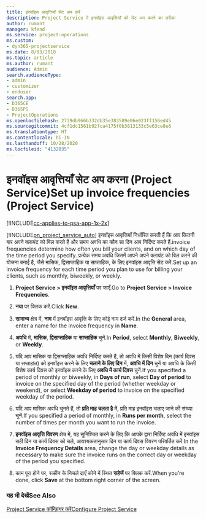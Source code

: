 ```yaml
---
title: इनवॉइस आवृत्तियाँ सेट अप करें
description: Project Service में इनवॉइस आवृत्तियाँ को सेट अप करने का तरीका
author: rumant
manager: kfend
ms.service: project-operations
ms.custom:
- dyn365-projectservice
ms.date: 8/03/2018
ms.topic: article
ms.author: rumant
audience: Admin
search.audienceType:
- admin
- customizer
- enduser
search.app:
- D365CE
- D365PS
- ProjectOperations
ms.openlocfilehash: 2739db966b332db35e383589e06e023ff156ed45
ms.sourcegitcommit: 4cf1dc1561b92fca4175f0b3813133c5e63ce8e6
ms.translationtype: HT
ms.contentlocale: hi-IN
ms.lasthandoff: 10/28/2020
ms.locfileid: "4132035"
---
```

# <a name="set-up-invoice-frequencies-project-service"></a><span data-ttu-id="50352-103">इनवॉइस आवृत्तियाँ सेट अप करना (Project Service)</span><span class="sxs-lookup"><span data-stu-id="50352-103">Set up invoice frequencies (Project Service)</span></span>

[!INCLUDE[cc-applies-to-psa-app-1x-2x](../includes/cc-applies-to-psa-app-1x-2x.md)]

[!INCLUDE[pn_project_service_auto](../includes/pn-project-service-auto.md)] <span data-ttu-id="50352-104">इनवॉइस आवृत्तियाँ निर्धारित करती हैं कि आप कितनी बार अपने क्लायंट को बिल करते हैं और समय अवधि का कौन सा दिन आप निर्दिष्ट करते हैं.</span><span class="sxs-lookup"><span data-stu-id="50352-104">invoice frequencies determine how often you bill your clients, and on which day of the time period you specify.</span></span> <span data-ttu-id="50352-105">प्रत्येक समय अवधि जिसमें आपने अपने क्लायंट को बिल करने की योजना बनाई है, जैसे मासिक, द्विसाप्ताहिक या साप्ताहिक, के लिए इनवॉइस आवृत्ति सेट करें.</span><span class="sxs-lookup"><span data-stu-id="50352-105">Set up an invoice frequency for each time period you plan to use for billing your clients, such as monthly, biweekly, or weekly.</span></span>  
  
1.  <span data-ttu-id="50352-106">**Project Service > इनवॉइस आवृत्तियाँ** पर जाएँ.</span><span class="sxs-lookup"><span data-stu-id="50352-106">Go to **Project Service > Invoice Frequencies**.</span></span>  
  
2.  <span data-ttu-id="50352-107">**नया** पर क्लिक करें.</span><span class="sxs-lookup"><span data-stu-id="50352-107">Click **New**.</span></span>  
  
3.  <span data-ttu-id="50352-108">**सामान्य** क्षेत्र में, **नाम** में इनवॉइस आवृत्ति के लिए कोई नाम दर्ज करें.</span><span class="sxs-lookup"><span data-stu-id="50352-108">In the **General** area, enter a name for the invoice frequency in **Name**.</span></span>  
  
4.  <span data-ttu-id="50352-109">**अवधि** में, **मासिक**, **द्विसाप्ताहिक** या **साप्ताहिक** चुनें.</span><span class="sxs-lookup"><span data-stu-id="50352-109">In **Period**, select **Monthly**, **Biweekly**, or **Weekly**.</span></span>  
  
5.  <span data-ttu-id="50352-110">यदि आप मासिक या द्विसाप्ताहिक अवधि निर्दिष्ट करते हैं, तो अवधि में किसी विशेष दिन (कार्य दिवस या सप्ताहांत) को इनवॉइस करने के लिए **चलाने के लिए दिन** में, **अवधि में दिन** चुनें या अवधि के किसी विशेष कार्य दिवस को इनवॉइस करने के लिए **अवधि में कार्य दिवस** चुनें.</span><span class="sxs-lookup"><span data-stu-id="50352-110">If you specified a period of monthly or biweekly, in **Days of run**, select **Day of period** to invoice on the specified day of the period (whether weekday or weekend), or select **Weekday of period** to invoice on the specified weekday of the period.</span></span>  
  
6.  <span data-ttu-id="50352-111">यदि आप मासिक अवधि चुनते हैं, तो **प्रति माह चलता है** में, प्रति माह इनवॉइस चलाए जाने की संख्या चुनें.</span><span class="sxs-lookup"><span data-stu-id="50352-111">If you specified a period of monthly, in **Runs per month**, select the number of times per month you want to run the invoice.</span></span>  
  
7.  <span data-ttu-id="50352-112">**इनवॉइस आवृत्ति विवरण** क्षेत्र में, यह सुनिश्चित करने के लिए कि आपके द्वारा निर्दिष्ट अवधि में इनवॉइस सही दिन या कार्य दिवस को चले, आवश्यकतानुसार दिन या कार्य दिवस विवरण परिवर्तित करें.</span><span class="sxs-lookup"><span data-stu-id="50352-112">In the **Invoice Frequency Details** area, change the day or weekday details as necessary to make sure the invoice runs on the correct day or weekday of the period you specified.</span></span>  
  
8.  <span data-ttu-id="50352-113">काम पूरा होने पर, स्‍क्रीन के निचले दाएँ कोने में स्थित **सहेजें** पर क्लिक करें.</span><span class="sxs-lookup"><span data-stu-id="50352-113">When you’re done, click **Save** at the bottom right corner of the screen.</span></span>  
  
### <a name="see-also"></a><span data-ttu-id="50352-114">यह भी देखें</span><span class="sxs-lookup"><span data-stu-id="50352-114">See Also</span></span>  
 [<span data-ttu-id="50352-115">Project Service कॉन्फ़िगर करें</span><span class="sxs-lookup"><span data-stu-id="50352-115">Configure Project Service</span></span>](../psa/configure.md)
